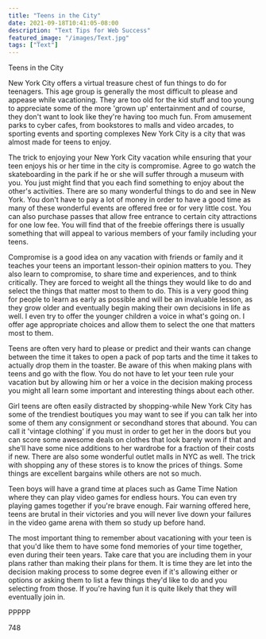 ```yaml
---
title: "Teens in the City"
date: 2021-09-18T10:41:05-08:00
description: "Text Tips for Web Success"
featured_image: "/images/Text.jpg"
tags: ["Text"]
---
```


Teens in the City

New York City offers a virtual treasure chest of fun things to do for teenagers. This age group is generally the most difficult to please and appease while vacationing. They are too old for the kid stuff and too young to appreciate some of the more 'grown up' entertainment and of course, they don't want to look like they're having too much fun. From amusement parks to cyber cafes, from bookstores to malls and video arcades, to sporting events and sporting complexes New York City is a city that was almost made for teens to enjoy.

The trick to enjoying your New York City vacation while ensuring that your teen enjoys his or her time in the city is compromise. Agree to go watch the skateboarding in the park if he or she will suffer through a museum with you. You just might find that you each find something to enjoy about the other's activities. There are so many wonderful things to do and see in New York. You don't have to pay a lot of money in order to have a good time as many of these wonderful events are offered free or for very little cost. You can also purchase passes that allow free entrance to certain city attractions for one low fee. You will find that of the freebie offerings there is usually something that will appeal to various members of your family including your teens. 

Compromise is a good idea on any vacation with friends or family and it teaches your teens an important lesson-their opinion matters to you. They also learn to compromise, to share time and experiences, and to think critically. They are forced to weight all the things they would like to do and select the things that matter most to them to do. This is a very good thing for people to learn as early as possible and will be an invaluable lesson, as they grow older and eventually begin making their own decisions in life as well. I even try to offer the younger children a voice in what's going on. I offer age appropriate choices and allow them to select the one that matters most to them.

Teens are often very hard to please or predict and their wants can change between the time it takes to open a pack of pop tarts and the time it takes to actually drop them in the toaster. Be aware of this when making plans with teens and go with the flow. You do not have to let your teen rule your vacation but by allowing him or her a voice in the decision making process you might all learn some important and interesting things about each other.

Girl teens are often easily distracted by shopping-while New York City has some of the trendiest boutiques you may want to see if you can talk her into some of them any consignment or secondhand stores that abound. You can call it 'vintage clothing' if you must in order to get her in the doors but you can score some awesome deals on clothes that look barely worn if that and she'll have some nice additions to her wardrobe for a fraction of their costs if new. There are also some wonderful outlet malls in NYC as well. The trick with shopping any of these stores is to know the prices of things. Some things are excellent bargains while others are not so much. 

Teen boys will have a grand time at places such as Game Time Nation where they can play video games for endless hours. You can even try playing games together if you're brave enough. Fair warning offered here, teens are brutal in their victories and you will never live down your failures in the video game arena with them so study up before hand. 

The most important thing to remember about vacationing with your teen is that you'd like them to have some fond memories of your time together, even during their teen years. Take care that you are including them in your plans rather than making their plans for them. It is time they are let into the decision making process to some degree even if it's allowing either or options or asking them to list a few things they'd like to do and you selecting from those. If you're having fun it is quite likely that they will eventually join in.

PPPPP

748

